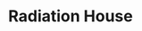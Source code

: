 --- 
title: "Radiation House"
publishdate: "2019-3-16T16:48:46+02:00"
src: "https://365manga.net/manga/radiation-house"
image: "https://data.365manga.net/images/thumbnails/24629-radiation-house.jpg"
description: "A new milestone in medical drama begins! A medical diagnosis mystery manga depicting the other side of medical care, the radiology department. [ANN]"
---